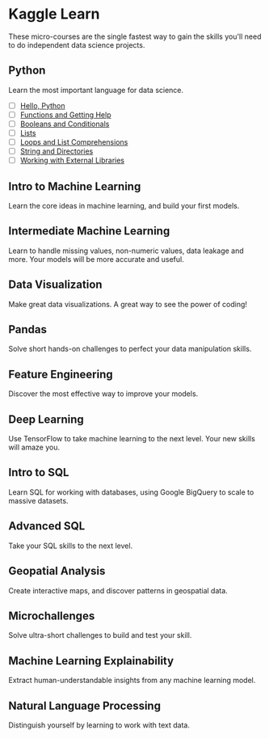 # Kaggle Learn

These micro-courses are the single fastest way to gain the skills you'll need to do independent data science projects.

## Python

Learn the most important language for data science.

* [ ] [Hello, Python](https://www.kaggle.com/colinmorris/hello-python)
* [ ] [Functions and Getting Help](https://www.kaggle.com/colinmorris/functions-and-getting-help)
* [ ] [Booleans and Conditionals](https://www.kaggle.com/colinmorris/booleans-and-conditionals)
* [ ] [Lists](https://www.kaggle.com/colinmorris/lists)
* [ ] [Loops and List Comprehensions](https://www.kaggle.com/colinmorris/loops-and-list-comprehensions)
* [ ] [String and Directories](https://www.kaggle.com/colinmorris/strings-and-dictionaries)
* [ ] [Working with External Libraries](https://www.kaggle.com/colinmorris/working-with-external-libraries)

## Intro to Machine Learning

Learn the core ideas in machine learning, and build your first models.

## Intermediate Machine Learning

Learn to handle missing values, non-numeric values, data leakage and more. Your models will be more accurate and useful.

## Data Visualization

Make great data visualizations. A great way to see the power of coding!

## Pandas

Solve short hands-on challenges to perfect your data manipulation skills.

## Feature Engineering

Discover the most effective way to improve your models.

## Deep Learning

Use TensorFlow to take machine learning to the next level. Your new skills will amaze you.

## Intro to SQL

Learn SQL for working with databases, using Google BigQuery to scale to massive datasets.

## Advanced SQL

Take your SQL skills to the next level.

## Geopatial Analysis

Create interactive maps, and discover patterns in geospatial data.

## Microchallenges

Solve ultra-short challenges to build and test your skill.

## Machine Learning Explainability

Extract human-understandable insights from any machine learning model.

## Natural Language Processing

Distinguish yourself by learning to work with text data.